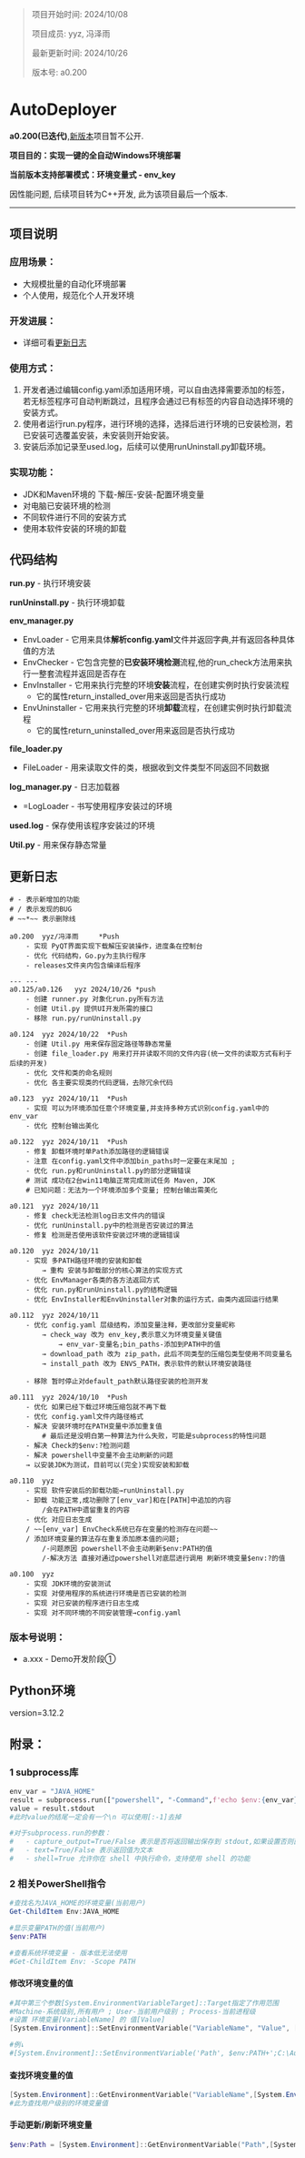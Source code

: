 ﻿> 项目开始时间: 2024/10/08
>
> 项目成员: yyz, 冯泽雨
>
> 最新更新时间: 2024/10/26
>
> 版本号: a0.200

# AutoDeployer

**a0.200(已迭代)**,[新版本](https://foryyz.top/posts/myprojects/autodeployer/)项目暂不公开.

**项目目的：实现一键的全自动Windows环境部署**

**当前版本支持部署模式：环境变量式 - env_key**

因性能问题, 后续项目转为C++开发, 此为该项目最后一个版本.

---

## 项目说明

### 应用场景：

- 大规模批量的自动化环境部署
- 个人使用，规范化个人开发环境

### 开发进展：

- 详细可看[更新日志](#更新日志)

### 使用方式：

1. 开发者通过编辑config.yaml添加适用环境，可以自由选择需要添加的标签，若无标签程序可自动判断跳过，且程序会通过已有标签的内容自动选择环境的安装方式。
2. 使用者运行run.py程序，进行环境的选择，选择后进行环境的已安装检测，若已安装可选覆盖安装，未安装则开始安装。
3. 安装后添加记录至used.log，后续可以使用runUninstall.py卸载环境。

### 实现功能：

- JDK和Maven环境的 下载-解压-安装-配置环境变量
- 对电脑已安装环境的检测
- 不同软件进行不同的安装方式
- 使用本软件安装的环境的卸载



## 代码结构

**run.py** - 执行环境安装

**runUninstall.py** - 执行环境卸载

**env_manager.py**

- EnvLoader - 它用来具体**解析config.yaml**文件并返回字典,并有返回各种具体值的方法
- EnvChecker - 它包含完整的**已安装环境检测**流程,他的run_check方法用来执行一整套流程并返回是否存在
- EnvInstaller - 它用来执行完整的环境**安装**流程，在创建实例时执行安装流程
  - 它的属性return_installed_over用来返回是否执行成功
- EnvUninstaller - 它用来执行完整的环境**卸载**流程，在创建实例时执行卸载流程
  - 它的属性return_uninstalled_over用来返回是否执行成功

**file_loader.py**

- FileLoader - 用来读取文件的类，根据收到文件类型不同返回不同数据

**log_manager.py** - 日志加载器

- =LogLoader - 书写使用程序安装过的环境

**used.log** - 保存使用该程序安装过的环境

**Util.py** - 用来保存静态常量



## 更新日志

```
# - 表示新增加的功能
# / 表示发现的BUG
# ~~*~~ 表示删除线

a0.200	yyz/冯泽雨		*Push
	- 实现 PyQT界面实现下载解压安装操作，进度条在控制台
	- 优化 代码结构，Go.py为主执行程序
	- releases文件夹内包含编译后程序

---	---
a0.125/a0.126	yyz	2024/10/26 *push
	- 创建 runner.py 对象化run.py所有方法
	- 创建 Util.py 提供UI开发所需的接口
	- 移除 run.py/runUninstall.py

a0.124	yyz	2024/10/22	*Push
	- 创建 Util.py 用来保存固定路径等静态常量
	- 创建 file_loader.py 用来打开并读取不同的文件内容(统一文件的读取方式有利于后续的开发)
	- 优化 文件和类的命名规则
	- 优化 各主要实现类的代码逻辑，去除冗余代码

a0.123	yyz	2024/10/11	*Push
	- 实现 可以为环境添加任意个环境变量,并支持多种方式识别config.yaml中的env_var
	- 优化 控制台输出美化
	
a0.122	yyz	2024/10/11	*Push
	- 修复 卸载环境时单Path添加路径的逻辑错误
	- 注意 在config.yaml文件中添加bin_paths时一定要在末尾加 ;
	- 优化 run.py和runUninstall.py的部分逻辑错误
	# 测试 成功在2台win11电脑正常完成测试任务 Maven, JDK
	# 已知问题：无法为一个环境添加多个变量; 控制台输出需美化
	
a0.121	yyz	2024/10/11
	- 修复 check无法检测log日志文件内的错误
	- 优化 runUninstall.py中的检测是否安装过的算法
	- 修复 检测是否使用该软件安装过环境的逻辑错误
	
a0.120	yyz	2024/10/11
	- 实现 多PATH路径环境的安装和卸载
		→ 重构 安装与卸载部分的核心算法的实现方式
	- 优化 EnvManager各类的各方法返回方式
	- 优化 run.py和runUninstall.py的结构逻辑
	- 优化 EnvInstaller和EnvUninstaller对象的运行方式，由类内返回运行结果

a0.112	yyz	2024/10/11
	- 优化 config.yaml 层级结构，添加变量注释，更改部分变量昵称
		→ check_way 改为 env_key,表示意义为环境变量关键值
			→ env_var-变量名;bin_paths-添加到PATH中的值
		→ download_path 改为 zip_path，此后不同类型的压缩包类型使用不同变量名
		→ install_path 改为 ENVS_PATH，表示软件的默认环境安装路径
		
	- 移除 暂时停止对default_path默认路径安装的检测开发
	
a0.111	yyz	2024/10/10	*Push
	- 优化 如果已经下载过环境压缩包就不再下载
	- 优化 config.yaml文件内路径格式
	- 解决 安装环境时在PATH变量中添加重复值
		# 最后还是没明白第一种算法为什么失败，可能是subprocess的特性问题
	- 解决 Check的$env:?检测问题
	- 解决 powershell中变量不会主动刷新的问题
	→ 以安装JDK为测试，目前可以(完全)实现安装和卸载
	
a0.110	yyz
	- 实现 软件安装后的卸载功能→runUninstall.py
	- 卸载 功能正常,成功删除了[env_var]和在[PATH]中追加的内容
		/会在PATH中遗留重复的内容
	- 优化 对应日志生成
	/ ~~[env_var] EnvCheck系统已存在变量的检测存在问题~~
	/ 添加环境变量的算法存在重复添加原本值的问题;
		/-问题原因 powershell不会主动刷新$env:PATH的值
		/-解决方法 直接对通过powershell对底层进行调用 刷新环境变量$env:?的值
		
a0.100	yyz
	- 实现 JDK环境的安装测试
	- 实现 对使用程序的系统进行环境是否已安装的检测
	- 实现 对已安装的程序进行日志生成
	- 实现 对不同环境的不同安装管理→config.yaml
```

### 版本号说明：

- a.xxx - Demo开发阶段①



## Python环境

version=3.12.2



## 附录：

### 1 subprocess库

```python
env_var = "JAVA_HOME"
result = subprocess.run(["powershell", "-Command",f'echo $env:{env_var}'], capture_output=True, text=True, shell=True)
value = result.stdout
#此时value的结尾一定会有一个\n 可以使用[:-1]去掉

#对于subprocess.run的参数：
#	- capture_output=True/False 表示是否将返回输出保存到 stdout,如果设置否则直接输出到控制台
#	- text=True/False 表示返回值为文本
#	- shell=True 允许你在 shell 中执行命令，支持使用 shell 的功能

```

### 2 相关PowerShell指令

```powershell
#查找名为JAVA_HOME的环境变量(当前用户)
Get-ChildItem Env:JAVA_HOME

#显示变量PATH的值(当前用户)
$env:PATH

#查看系统环境变量 - 版本低无法使用
#Get-ChildItem Env: -Scope PATH

```

#### 修改环境变量的值

```powershell
#其中第三个参数[System.EnvironmentVariableTarget]::Target指定了作用范围
#Machine-系统级别,所有用户 ; User-当前用户级别 ; Process-当前进程级
#设置 环境变量[VariableName] 的 值[Value]
[System.Environment]::SetEnvironmentVariable("VariableName", "Value", [System.EnvironmentVariableTarget]::Target)

#例↓
#[System.Environment]::SetEnvironmentVariable('Path', $env:PATH+';C:\AutoDeployToolsEnvs\Envs\jdk-23\bin', [System.EnvironmentVariableTarget]::User)
```

#### 查找环境变量的值

```powershell
[System.Environment]::GetEnvironmentVariable("VariableName",[System.EnvironmentVariableTarget]::User)
#此为查找用户级别的环境变量值
```

#### 手动更新/刷新环境变量

```powershell
$env:Path = [System.Environment]::GetEnvironmentVariable("Path",[System.EnvironmentVariableTarget]::User)
```

